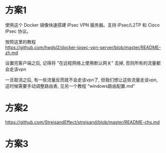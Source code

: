 # 方案1 #
使用这个 Docker 镜像快速搭建 IPsec VPN 服务器。支持 IPsec/L2TP 和 Cisco IPsec 协议。

按照这里的教程  
https://github.com/hwdsl2/docker-ipsec-vpn-server/blob/master/README-zh.md

设置完客户端之后, 记得将 "在远程网络上使用默认网关" 去掉, 否则所有的流量都会走该vpn

一旦取消之后, 有一些流量反而就不会走该vpn了, 但我们想让这些流量走该vpn, 这时候需要手动调整路由表, 见另一个教程 "windows路由配置.md"

# 方案2 #
https://github.com/StreisandEffect/streisand/blob/master/README-chs.md


# 方案3 #
